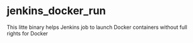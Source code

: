 jenkins_docker_run
==================

This litte binary helps Jenkins job to launch Docker containers without full rights for Docker


